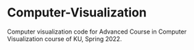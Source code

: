# Computer-Visualization
Computer visualization code for Advanced Course in Computer Visualization course of KU, Spring 2022. 
